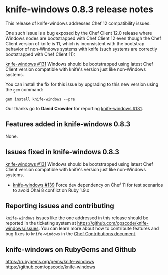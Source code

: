 <!---
This file is reset every time a new release is done. The contents of this file are for the currently unreleased version.

Example Note:

## Example Heading
Details about the thing that changed that needs to get included in the Release Notes in markdown.
-->
# knife-windows 0.8.3 release notes
This release of knife-windows addresses Chef 12 compatibility issues.

One such issue is a bug exposed by the Chef Client 12.0
release where Windows nodes are bootstrapped with Chef Client 12 even though
the Chef Client version of knife is 11, which is inconsistent with the
bootstrap behavior of non-Windows systems with knife (such systems are correctly
bootstrapped with Chef Client 11):

[knife-windows #131](https://github.com/opscode/knife-windows/issues/131) Windows should be bootstrapped using latest Chef Client version compatible with knife's version just like non-Windows systems. 

You can install the fix for this issue by upgrading to this new version using
the `gem` command:

    gem install knife-windows --pre

Our thanks go to **David Crowder** for reporting [knife-windows #131](https://github.com/opscode/knife-windows/issues/131).

## Features added in knife-windows 0.8.3
None.

## Issues fixed in knife-windows 0.8.3
[knife-windows #131](https://github.com/opscode/knife-windows/issues/131) Windows should be bootstrapped using latest Chef Client version compatible with knife's version just like non-Windows systems. 
* [knife-windows #139](https://github.com/opscode/knife-windows/issues/139) Force dev dependency on Chef 11 for test scenarios to avoid Ohai 8 conflict on Ruby 1.9.x

## Reporting issues and contributing

`knife-windows` issues like the one addressed in this release should be
reported in the ticketing system at https://github.com/opscode/knife-windows/issues. You can learn more about how to contribute features and bug fixes to `knife-windows` in the [Chef Contributions document](http://docs.opscode.com/community_contributions.html).

## knife-windows on RubyGems and Github
https://rubygems.org/gems/knife-windows
https://github.com/opscode/knife-windows

